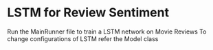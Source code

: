 # LSTM for Review Sentiment

Run the MainRunner file to train a LSTM network on Movie Reviews
To change configurations of LSTM refer the Model class
